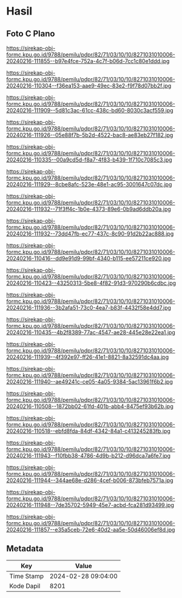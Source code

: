 # Hasil

## Foto C Plano

https://sirekap-obj-formc.kpu.go.id/9788/pemilu/pdpr/82/71/03/10/10/8271031010006-20240216-111855--b97e4fce-752a-4c7f-b06d-7cc1c80e1ddd.jpg

https://sirekap-obj-formc.kpu.go.id/9788/pemilu/pdpr/82/71/03/10/10/8271031010006-20240216-110304--f36ea153-aae9-49ec-83e2-f9f78d07bb2f.jpg

https://sirekap-obj-formc.kpu.go.id/9788/pemilu/pdpr/82/71/03/10/10/8271031010006-20240216-111909--5d81c3ac-61cc-438c-bd60-8030c3acf559.jpg

https://sirekap-obj-formc.kpu.go.id/9788/pemilu/pdpr/82/71/03/10/10/8271031010006-20240216-111926--05e88f7b-5b2d-4522-bac8-ae83eb27f182.jpg

https://sirekap-obj-formc.kpu.go.id/9788/pemilu/pdpr/82/71/03/10/10/8271031010006-20240216-110335--00a9cd5d-f8a7-4f83-b439-1f710c7085c3.jpg

https://sirekap-obj-formc.kpu.go.id/9788/pemilu/pdpr/82/71/03/10/10/8271031010006-20240216-111929--8cbe8afc-523e-48e1-ac95-3001647c07dc.jpg

https://sirekap-obj-formc.kpu.go.id/9788/pemilu/pdpr/82/71/03/10/10/8271031010006-20240216-111932--71f3ff4c-1b0e-4373-89e6-0b9ad6ddb20a.jpg

https://sirekap-obj-formc.kpu.go.id/9788/pemilu/pdpr/82/71/03/10/10/8271031010006-20240216-111932--73dd47fb-ec77-437c-8c90-91d2b22ac888.jpg

https://sirekap-obj-formc.kpu.go.id/9788/pemilu/pdpr/82/71/03/10/10/8271031010006-20240216-110416--dd9e91d9-99bf-4340-b115-ee57211ce920.jpg

https://sirekap-obj-formc.kpu.go.id/9788/pemilu/pdpr/82/71/03/10/10/8271031010006-20240216-110423--43250313-5be8-4f82-91d3-970290b6cdbc.jpg

https://sirekap-obj-formc.kpu.go.id/9788/pemilu/pdpr/82/71/03/10/10/8271031010006-20240216-111936--3b2afa51-73c0-4ea7-b83f-4432f58e4dd7.jpg

https://sirekap-obj-formc.kpu.go.id/9788/pemilu/pdpr/82/71/03/10/10/8271031010006-20240216-110435--4b2f8389-77ac-4547-ae28-445e28e22ea1.jpg

https://sirekap-obj-formc.kpu.go.id/9788/pemilu/pdpr/82/71/03/10/10/8271031010006-20240216-111939--4f392e97-ff26-41e1-8821-8a32591dc4aa.jpg

https://sirekap-obj-formc.kpu.go.id/9788/pemilu/pdpr/82/71/03/10/10/8271031010006-20240216-111940--ae49241c-ce05-4a05-9384-5ac13961f6b2.jpg

https://sirekap-obj-formc.kpu.go.id/9788/pemilu/pdpr/82/71/03/10/10/8271031010006-20240216-110508--1872bb02-61fd-401b-abb4-8475ef93b62b.jpg

https://sirekap-obj-formc.kpu.go.id/9788/pemilu/pdpr/82/71/03/10/10/8271031010006-20240216-110518--ebfd8fda-84df-4342-84a1-c413245283fb.jpg

https://sirekap-obj-formc.kpu.go.id/9788/pemilu/pdpr/82/71/03/10/10/8271031010006-20240216-111943--f10fbb38-4786-4d9b-b212-d96dca7a6fe7.jpg

https://sirekap-obj-formc.kpu.go.id/9788/pemilu/pdpr/82/71/03/10/10/8271031010006-20240216-111944--344ae68e-d286-4cef-b006-873bfeb7571a.jpg

https://sirekap-obj-formc.kpu.go.id/9788/pemilu/pdpr/82/71/03/10/10/8271031010006-20240216-111948--7de35702-5949-45e7-acbd-fca281d93499.jpg

https://sirekap-obj-formc.kpu.go.id/9788/pemilu/pdpr/82/71/03/10/10/8271031010006-20240216-111857--e35a5ceb-72e6-40d2-aa5e-50d46006ef8d.jpg


## Metadata

| Key        | Value               |
| ---------- | ------------------- |
| Time Stamp | 2024-02-28 09:04:00 |
| Kode Dapil | 8201                |



